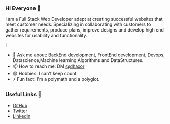 ### HI Everyone 👋

I am a Full Stack Web Developer adept at creating successful websites that meet customer needs. Specializing in collaborating with
customers to gather requirements, produce plans, improve designs and develop high end websites for usability and functionality.

I 

- 💬 Ask me about: BackEnd development, FrontEnd development, Devops, Datascience,Machine learning,Algorithms and DataStructures.
- 📫 How to reach me: DM [@dhaxor](https://twitter.com/dhaxor)
- 😄 Hobbies: I can't keep count
- ⚡ Fun fact: I'm a polymath and a polyglot.

### Useful Links 💙


- [GitHub](https://github.com/Dhaxor)
- [Twitter](https://twitter.com/dhaxxor)
- [LinkedIn](https://linkedin.com/in/gain-john/)
